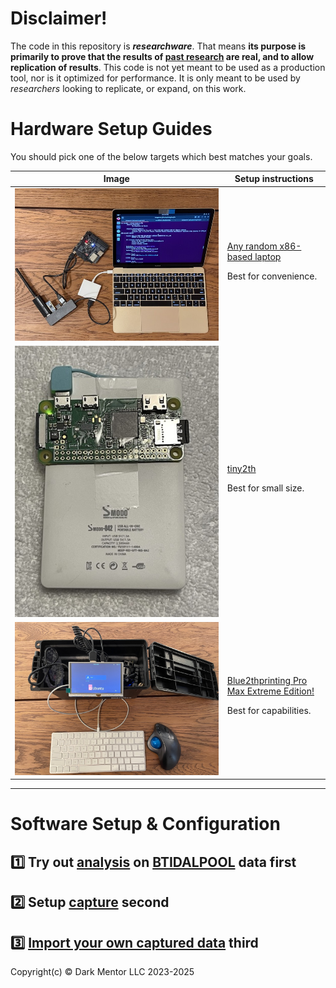 # Disclaimer!

The code in this repository is ***researchware***. That means **its purpose is primarily to prove that the results of [past research](https://darkmentor.com/publication/2023-11-hardweario/) are real, and to allow replication of results**. This code is not yet meant to be used as a production tool, nor is it optimized for performance. It is only meant to be used by *researchers* looking to replicate, or expand, on this work.

# Hardware Setup Guides

You should pick one of the below targets which best matches your goals.

| Image | Setup instructions  | 
|-----|-------------|
| ![](./docs/img/laptop.jpg) | [Any random x86-based laptop](./docs/laptopHW.md) <p> Best for convenience. |
| ![](./docs/img/tiny2th.jpg) | [tiny2th](./docs/minHW.md) <p> Best for small size. |
| ![](./docs/img/Blue2th_IAB9.jpeg) | [Blue2thprinting Pro Max Extreme Edition!](./docs/maxHW.md) <p> Best for capabilities. |

---

# Software Setup & Configuration

## 1️⃣ Try out [analysis](./docs/Analysis.md) on [BTIDALPOOL](./docs/BTIDALPOOL.md) data first

## 2️⃣ Setup [capture](./docs/Capture.md) second

## 3️⃣ [Import your own captured data](./docs/Import.md) third

Copyright(c) © Dark Mentor LLC 2023-2025
